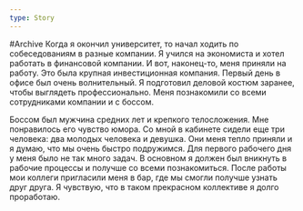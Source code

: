 ```yaml
---
type: Story
---
```

#Archive 
Когда я окончил университет, то начал ходить по собеседованиям в разные компании. Я учился на экономиста и хотел работать в финансовой компании. И вот, наконец-то, меня приняли на работу. Это была крупная инвестиционная компания. Первый день в офисе был очень волнительный. Я подготовил деловой костюм заранее, чтобы выглядеть профессионально. Меня познакомили со всеми сотрудниками компании и с боссом.

Боссом был мужчина средних лет и крепкого телосложения. Мне понравилось его чувство юмора. Со мной в кабинете сидели еще три человека: два молодых человека и девушка. Они меня тепло приняли и я думаю, что мы очень быстро подружимся. Для первого рабочего дня у меня было не так много задач. В основном я должен был вникнуть в рабочие процессы и получше со всеми познакомиться. После работы мои коллеги пригласили меня в бар, где мы смогли получше узнать друг друга. Я чувствую, что в таком прекрасном коллективе я долго проработаю.